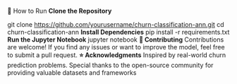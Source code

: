 🔧 How to Run
**Clone the Repository**

git clone https://github.com/yourusername/churn-classification-ann.git
cd churn-classification-ann
**Install Dependencies**
pip install -r requirements.txt
**Run the Jupyter Notebook**
jupyter notebook
**🤝 Contributing**
Contributions are welcome! If you find any issues or want to improve the model, feel free to submit a pull request.
**⭐ Acknowledgments**
Inspired by real-world churn prediction problems.
Special thanks to the open-source community for providing valuable datasets and frameworks

